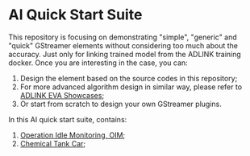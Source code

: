 # AI Quick Start Suite

This repository is focusing on demonstrating "simple", "generic" and "quick" GStreamer elements without considering too much about the accuracy. Just only for linking trained model from the ADLINK training docker. Once you are interesting in the case, you can:

1. Design the element based on the source codes in this repository;
2. For more advanced algorithm design in similar way, please refer to [ADLINK EVA Showcases](https://github.com/IST-EVA-Support/EVA_Show-Case);
3. Or start from scratch to design your own GStreamer plugins.

In this AI quick start suite, contains:

1. [Operation Idle Monitoring, OIM](src/operation-idle-monitoring);
2. [Chemical Tank Car](src/chemical-tank-car);

